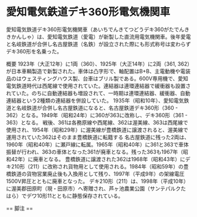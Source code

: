 # 愛知電気鉄道デキ360形電気機関車

愛知電気鉄道デキ360形電気機関車（あいちでんきてつどうデキ360がたでんききかんしゃ）は、愛知電気鉄道（愛電）が新製した直流用電気機関車。後年愛電と名岐鉄道が合併し名古屋鉄道（名鉄）が設立された際にも形式称号は変わらずデキ360形を名乗った。

概要
1923年（大正12年）に1両（360）、1925年（大正14年）に2両（361, 362）が日本車輌製造で新製された。車体は凸字形で、軸配置はB+B、主電動機や電装品のはウェスティングハウス製、台車はブリル製である。600V専用機で、愛知電気鉄道時代は西尾線で使用されていた。連結器は連環連結器で緩衝器も設置されていた。のちに自動連結器も増設されて、一時期は連環連結器、緩衝器、自動連結器という2種類の連結器を併設していた。
1935年（昭和10年）、愛知電気鉄道と名岐鉄道が合併し名古屋鉄道になると、名古屋鉄道デキ360形（360 - 362）となる。1949年（昭和24年）に360が363に改称し、デキ360形（361 - 363）となる。
戦後、361は各務原線や西尾線、362は渥美線、363は西尾線で使用され、1954年（昭和29年）に渥美線が豊橋鉄道に譲渡されると、渥美線で運用されていた362はそのまま豊橋鉄道に転籍する
名古屋鉄道に残った2両は、1960年（昭和40年）に瀬戸線に転属。1965年（昭和40年）に361と363で車体振替が行われ、363の車体となった361が廃車となる。残った363も1967年（昭和42年）に廃車となる。
豊橋鉄道に譲渡された362は1968年（昭和43年）にデキ210形（211）に改称され貨物用として使用される。1984年（昭和59年）の豊橋鉄道の貨物営業廃止後も入換用として残り、1997年（平成9年）の架線電圧1500V昇圧とともに廃車となった。
デキ210形（211）は、1998年（平成10年）に渥美郡田原町（現・田原市）へ寄贈され、芦ヶ池農業公園（サンテパルクたはら）でデワ10形11とともに静態保存されている。


== 脚注 ==